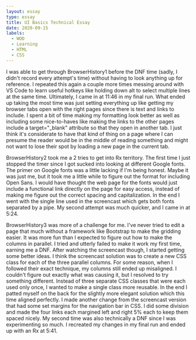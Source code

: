 ```yaml
---
layout: essay
type: essay
title: UI Basics Technical Essay
date: 2020-09-15
labels:
  - WOD
  - Learning
  - HTML
  - CSS
---
```


I was able to get through BrowserHistory1 before the DNF time (sadly, I didn't record every attempt's time) without having to look anything up for reference. I repeated this again a couple more times messing around with VS Code to learn useful hotkeys like holding down alt to select multiple lines at the same time. Ultimately, I came in at 11:46 in my final run. What ended up taking the most time was just setting everything up like getting my browser tabs open with the right pages since there is text and links to include. I spent a bit of time making my formatting look better as well as including some nice-to-haves like making the links to the other pages include a target="_blank" attribute so that they open in another tab. I just think it's considerate to have that kind of thing on a page where I can presume the reader would be in the middle of reading something and might not want to lose their spot by loading a new page in the current tab.

BrowserHistory2 took me a 2 tries to get into Rx territory. The first time I just stopped the timer since I got sucked into looking at different Google fonts. The primer on Google fonts was a little lacking if I'm being honest. Maybe it was just me, but it took me a little while to figure out the format for including Open Sans. I would have thought the web page for the fonts would just include a functional link directly on the page for easy access, instead of making me figure out the correct spacing and capitalization. In the end I went with the single line used in the screencast which gets both fonts separated by a pipe. My second attempt was much quicker, and I came in at 5:24.

BrowserHistory3 was more of a challenge for me. I've never tried to edit a page that much without a framework like Bootstrap to make the gridding easier. It was more fun than I expected to figure out how to make the columns in parallel. I tried and utterly failed to make it work my first time, earning me a DNF. After watching the screencast though, I started getting some better ideas. I think the screencast solution was to create a new CSS class for each of the three parallel columns. For some reason, when I followed their exact technique, my columns still ended up misaligned. I couldn't figure out exactly what was causing it, but I resolved to try something different. Instead of three separate CSS classes that were each used only once, I wanted to make a single class more reusable. In the end I patted myself on the back for the slightly more elegant solution which this time aligned perfectly. I made another change from the screencast version that had some set margins for the navigation bar in CSS. I did some division and made the four links each margined left and right 5% each to keep them spaced nicely. My second time was also technically a DNF since I was experimenting so much. I recreated my changes in my final run and ended up with an Rx at 5:41.
